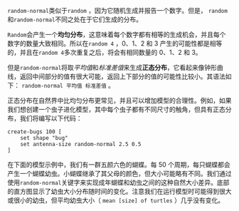 ﻿`random-normal`类似于`random` ，因为它随机生成并报告一个数字。但是， `random`和`random-normal`不同之处在于它们生成的分布。

`Random`会产生一个**均匀分布**，这意味着每个数字都有相等的生成机会，并且每个数字的数量大致相同。所以在`random 4` ，0、1、2 和 3 产生的可能性都是相等的，并且在`random 4`多次重复之后，将会有相同数量的 0、1、2 和 3。

但是`random-normal`将取*平均值*和*标准差值*来生成**正态分布**，它看起来像钟形曲线，返回中间部分的值有很大可能，返回上下部分的值的可能性比较小。其语法如下： `random-normal 平均值 标准差值` 。

正态分布在自然界中比均匀分布更常见，并且可以增加模型的合理性。例如，如果我们想创建一个虫子进化模型，其中每个虫子都有不同尺寸的触角，但具有正态分布，我们将编写以下代码：



```
create-bugs 100 [
	set shape "bug"
	set antenna-size random-normal 2.5 0.5
]
```


在下面的模型示例中，我们有一群五颜六色的蝴蝶。每 50 个周期，每只蝴蝶都会产生一个蝴蝶幼虫。小蝴蝶继承了其父母的颜色，但大小可能略有不同。我们通过使用`random-normal`关键字来实现成年蝴蝶和幼虫之间的这种自然大小差异。底部的直方图显示了幼虫大小分布随时间的变化。注意我们在运行模型时可能得到很大或很小的幼虫，但平均幼虫大小（ `mean [size] of turtles` ）几乎没有变化。
